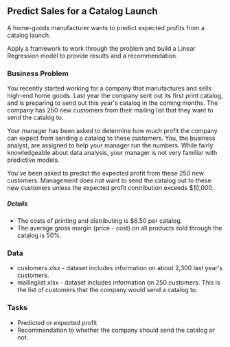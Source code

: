 ## Predict Sales for a Catalog Launch

A home-goods manufacturer wants to predict expected profits from a catalog launch.

Apply a framework to work through the problem and build a Linear
Regression model to provide results and a recommendation.

### Business Problem

You recently started working for a company that manufactures and sells high-end home goods. Last year the company sent out its first print catalog, and is preparing to send out this year's catalog in the coming months. The company has 250 new customers from their mailing list that they want to send the catalog to.

Your manager has been asked to determine how much profit the company can expect from sending a catalog to these customers. You, the business analyst, are assigned to help your manager run the numbers. While fairly knowledgeable about data analysis, your manager is not very familiar with predictive models.

You’ve been asked to predict the expected profit from these 250 new customers. Management does not want to send the catalog out to these new customers unless the expected profit contribution exceeds $10,000.

##### Details
- The costs of printing and distributing is $6.50 per catalog.
- The average gross margin (price - cost) on all products sold through the catalog is 50%.

### Data
- customers.xlsx - dataset includes information on about 2,300 last year's customers.
- mailinglist.xlsx - dataset includes information on 250 customers. This is the list of customers that the company would send a catalog to.

### Tasks
- Predicted or expected profit
- Recommendation to whether the company should send the catalog or not.
